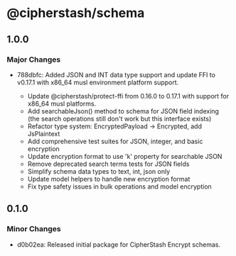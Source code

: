 # @cipherstash/schema

## 1.0.0

### Major Changes

- 788dbfc: Added JSON and INT data type support and update FFI to v0.17.1 with x86_64 musl environment platform support.

  - Update @cipherstash/protect-ffi from 0.16.0 to 0.17.1 with support for x86_64 musl platforms.
  - Add searchableJson() method to schema for JSON field indexing (the search operations still don't work but this interface exists)
  - Refactor type system: EncryptedPayload → Encrypted, add JsPlaintext
  - Add comprehensive test suites for JSON, integer, and basic encryption
  - Update encryption format to use 'k' property for searchable JSON
  - Remove deprecated search terms tests for JSON fields
  - Simplify schema data types to text, int, json only
  - Update model helpers to handle new encryption format
  - Fix type safety issues in bulk operations and model encryption

## 0.1.0

### Minor Changes

- d0b02ea: Released initial package for CipherStash Encrypt schemas.

